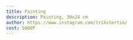 ```yaml
---
title: Painting
description: Painting, 30x24 cm
author: https://www.instagram.com/trikstertin/
cost: 5000₸
---
```

